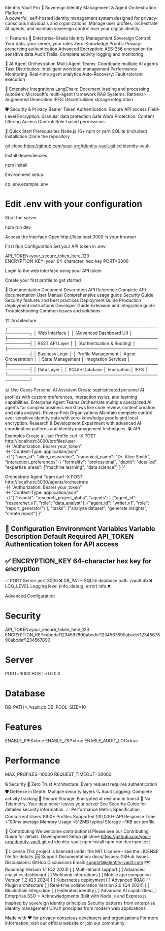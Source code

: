 Identity Vault Pro 🔐
Sovereign Identity Management & Agent Orchestration Platform   
A powerful, self-hosted identity management system designed for privacy-conscious individuals and organizations. Manage user profiles, orchestrate AI agents, and maintain sovereign control over your digital identity.

✨ Features
🏢 Enterprise-Grade Identity Management
Sovereign Control: Your data, your server, your rules
Zero-Knowledge Proofs: Privacy-preserving authentication
Advanced Encryption: AES-256 encryption for sensitive data
Audit Trails: Complete activity logging and monitoring

🤖 AI Agent Orchestration
Multi-Agent Teams: Coordinate multiple AI agents
Task Distribution: Intelligent workload management
Performance Monitoring: Real-time agent analytics
Auto-Recovery: Fault-tolerant execution

🔌 Extensive Integrations
LangChain: Document loading and processing
AutoGen: Microsoft's multi-agent framework
RAG Systems: Retrieval-Augmented Generation
IPFS: Decentralized storage integration

🛡️ Security & Privacy
Bearer Token Authentication: Secure API access
Field-Level Encryption: Granular data protection
Safe Word Protection: Content filtering
Access Control: Role-based permissions

🚀 Quick Start
Prerequisites
Node.js 16+
npm or yarn
SQLite (included)
Installation
Clone the repository

 git clone https://github.com/your-org/identity-vault.git
cd identity-vault


Install dependencies

 npm install


Environment setup

 cp .env.example .env
# Edit .env with your configuration


Start the server

 npm run dev


Access the interface Open http://localhost:3000 in your browser


First Run Configuration
Set your API token in .env:

 API_TOKEN=your_secure_token_here_123
ENCRYPTION_KEY=your_64_character_hex_key
PORT=3000


Login to the web interface using your API token


Create your first profile to get started


📖 Documentation
Document
Description
API Reference
Complete API documentation
User Manual
Comprehensive usage guide
Security Guide
Security features and best practices
Deployment Guide
Production deployment instructions
Developer Guide
Extension and integration guide
Troubleshooting
Common issues and solutions

🏗️ Architecture
┌─────────────────────────────────────────────────────────┐
│                    Web Interface                        │
│              (Advanced Dashboard UI)                    │
├─────────────────────────────────────────────────────────┤
│                   REST API Layer                        │
│            (Authentication & Routing)                   │
├─────────────────────────────────────────────────────────┤
│                  Business Logic                         │
│     Profile Management │ Agent Orchestration           │
│     State Management  │ Integration Services           │
├─────────────────────────────────────────────────────────┤
│                  Data Layer                            │
│        SQLite Database │ Encryption │ IPFS            │
└─────────────────────────────────────────────────────────┘

📊 Use Cases
Personal AI Assistant
Create sophisticated personal AI profiles with custom preferences, interaction styles, and learning capabilities.
Enterprise Agent Teams
Orchestrate multiple specialized AI agents for complex business workflows like code review, content creation, and data analysis.
Privacy-First Organizations
Maintain complete control over sensitive identity data with zero-knowledge proofs and local encryption.
Research & Development
Experiment with advanced AI coordination patterns and identity management techniques.
🛠️ API Examples
Create a User Profile
curl -X POST http://localhost:3000/profiles/user \
  -H "Authorization: Bearer your_token" \
  -H "Content-Type: application/json" \
  -d '{
    "user_id": "alice_researcher",
    "canonical_name": "Dr. Alice Smith",
    "interaction_preferences": {
      "formality": "professional",
      "depth": "detailed",
      "expertise_areas": ["machine learning", "data science"]
    }
  }'

Orchestrate Agent Team
curl -X POST http://localhost:3000/agents/orchestrate \
  -H "Authorization: Bearer your_token" \
  -H "Content-Type: application/json" \
  -d '{
    "teamId": "research_project_alpha",
    "agents": [
      {"agent_id": "researcher_v1", "role": "data_analyst"},
      {"agent_id": "writer_v1", "role": "report_generator"}
    ],
    "tasks": ["analyze dataset", "generate insights", "create report"]
  }'

🔧 Configuration
Environment Variables
Variable
Description
Default
Required
API_TOKEN
Authentication token for API access
-
✅
ENCRYPTION_KEY
64-character hex key for encryption
-
✅
PORT
Server port
3000
❌
DB_PATH
SQLite database path
./vault.db
❌
LOG_LEVEL
Logging level (info, debug, error)
info
❌

Advanced Configuration
# Security
API_TOKEN=your_secure_token_here_123
ENCRYPTION_KEY=abcdef1234567890abcdef1234567890abcdef1234567890abcdef1234567890

# Server
PORT=3000
HOST=0.0.0.0

# Database
DB_PATH=./vault.db
DB_POOL_SIZE=10

# Features
ENABLE_IPFS=true
ENABLE_ZKP=true
ENABLE_AUDIT_LOG=true

# Performance
MAX_PROFILES=10000
REQUEST_TIMEOUT=30000

🔒 Security
🔐 Zero Trust Architecture: Every request requires authentication
🛡️ Defense in Depth: Multiple security layers
🔍 Audit Logging: Complete activity tracking
💾 Secure Storage: Encrypted at rest and in transit
🚫 No Telemetry: Your data never leaves your server
See Security Guide for detailed security information.
📈 Performance
Metric
Specification
Concurrent Users
1000+
Profiles Supported
100,000+
API Response Time
<100ms average
Memory Usage
<512MB typical
Storage
~1KB per profile

🤝 Contributing
We welcome contributions! Please see our Contributing Guide for details.
Development Setup
git clone https://github.com/your-org/identity-vault.git
cd identity-vault
npm install
npm run dev
npm test

📄 License
This project is licensed under the MIT License - see the LICENSE file for details.
🆘 Support
Documentation: docs/
Issues: GitHub Issues
Discussions: GitHub Discussions
Email: support@identity-vault.com
🗺️ Roadmap
Version 1.1 (Q2 2024)
[ ] Multi-tenant support
[ ] Advanced analytics dashboard
[ ] Webhook integrations
[ ] Mobile app companion
Version 1.2 (Q3 2024)
[ ] Kubernetes deployment
[ ] Advanced RBAC
[ ] Plugin architecture
[ ] Real-time collaboration
Version 2.0 (Q4 2024)
[ ] Blockchain integration
[ ] Federated identity
[ ] Advanced AI capabilities
[ ] Enterprise SSO
⭐ Acknowledgments
Built with Node.js and Express.js
Inspired by sovereign identity principles
Security patterns from enterprise identity management
UI/UX principles from modern web applications

Made with ❤️ for privacy-conscious developers and organizations
For more information, visit our official website or join our community.

